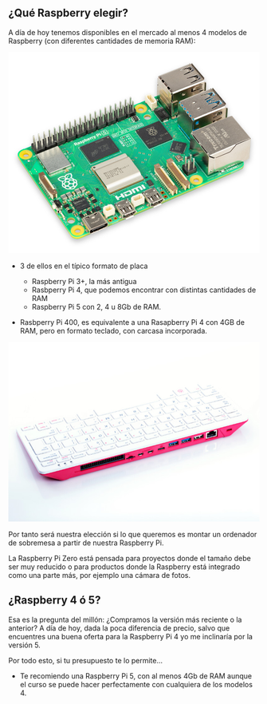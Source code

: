 ## ¿Qué Raspberry elegir?

A día de hoy tenemos disponibles en el mercado al menos 4 modelos de Raspberry (con diferentes cantidades de memoria RAM):

![](./images/raspberry-pi-5.jpg)

* 3 de ellos en el típico formato de placa
    - Raspberry Pi 3+, la más antigua
    - Rasbperry Pi 4, que podemos encontrar con distintas cantidades de RAM 
    - Raspberry Pi 5 con 2, 4 u 8Gb de RAM. 

* Rasbperry Pi 400, es equivalente a una Rasapberry Pi 4 con 4GB de RAM, pero en formato teclado, con carcasa incorporada. 

![Raspberry Pi 400](./images/RPI_400_BACK_2_WHITE.jpg)

Por tanto será nuestra elección si lo que queremos es montar un ordenador de sobremesa a partir de nuestra Raspberry Pi.

La Raspberry Pi Zero está pensada para proyectos donde el tamaño debe ser muy reducido o para productos donde la Raspberry está integrado como una parte más, por ejemplo una cámara de fotos.

##  ¿Raspberry  4 ó 5? 

Esa es la pregunta del millón: ¿Compramos la versión más reciente o la anterior? A día de hoy, dada la poca diferencia de precio, salvo que encuentres una buena oferta para la Raspberry Pi 4 yo me inclinaría por la versión 5. 

Por todo esto, si tu presupuesto te lo permite...

* Te recomiendo una Raspberry Pi 5, con al menos 4Gb de RAM aunque el curso se puede hacer perfectamente con cualquiera de los modelos 4.

